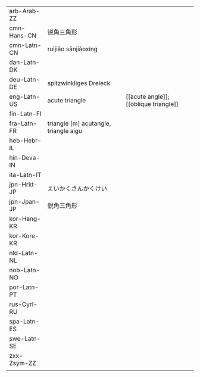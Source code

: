 | | | |
|-|-|-|
| arb-Arab-ZZ |  |  |
| cmn-Hans-CN | 锐角三角形 |  |
| cmn-Latn-CN | ruìjiǎo sānjiǎoxíng |  |
| dan-Latn-DK |  |  |
| deu-Latn-DE | spitzwinkliges Dreieck |  |
| eng-Latn-US | acute triangle | [[acute angle]]; [[oblique triangle]] |
| fin-Latn-FI |  |  |
| fra-Latn-FR | triangle [m] acutangle, triangle aigu |  |
| heb-Hebr-IL |  |  |
| hin-Deva-IN |  |  |
| ita-Latn-IT |  |  |
| jpn-Hrkt-JP | えいかくさんかくけい |  |
| jpn-Jpan-JP | 鋭角三角形 |  |
| kor-Hang-KR |  |  |
| kor-Kore-KR |  |  |
| nld-Latn-NL |  |  |
| nob-Latn-NO |  |  |
| por-Latn-PT |  |  |
| rus-Cyrl-RU |  |  |
| spa-Latn-ES |  |  |
| swe-Latn-SE |  |  |
| zxx-Zsym-ZZ |  |  |
|  |  |  |

